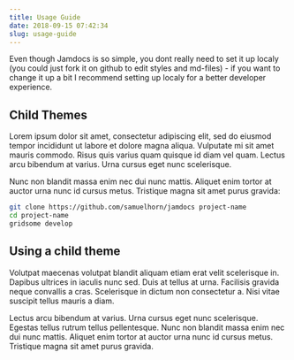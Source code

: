 ```yaml
---
title: Usage Guide
date: 2018-09-15 07:42:34
slug: usage-guide
---
```


Even though Jamdocs is so simple, you dont really need to set it up localy (you could just fork it on github to edit styles and md-files) - if you want to change it up a bit I recommend setting up localy for a better developer experience.

## Child Themes

Lorem ipsum dolor sit amet, consectetur adipiscing elit, sed do eiusmod tempor incididunt ut labore et dolore magna aliqua. Vulputate mi sit amet mauris commodo. Risus quis varius quam quisque id diam vel quam. Lectus arcu bibendum at varius. Urna cursus eget nunc scelerisque.

Nunc non blandit massa enim nec dui nunc mattis. Aliquet enim tortor at auctor urna nunc id cursus metus. Tristique magna sit amet purus gravida:

```bash
git clone https://github.com/samuelhorn/jamdocs project-name
cd project-name
gridsome develop
```

## Using a child theme

Volutpat maecenas volutpat blandit aliquam etiam erat velit scelerisque in. Dapibus ultrices in iaculis nunc sed. Duis at tellus at urna. Facilisis gravida neque convallis a cras. Scelerisque in dictum non consectetur a. Nisi vitae suscipit tellus mauris a diam. 

Lectus arcu bibendum at varius. Urna cursus eget nunc scelerisque. Egestas tellus rutrum tellus pellentesque. Nunc non blandit massa enim nec dui nunc mattis. Aliquet enim tortor at auctor urna nunc id cursus metus. Tristique magna sit amet purus gravida. 
